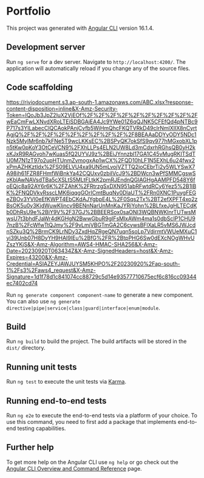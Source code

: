# Portfolio

This project was generated with [Angular CLI](https://github.com/angular/angular-cli) version 16.1.4.

## Development server

Run `ng serve` for a dev server. Navigate to `http://localhost:4200/`. The application will automatically reload if you change any of the source files.

## Code scaffolding
https://riviodocument.s3.ap-south-1.amazonaws.com/ABC.xlsx?response-content-disposition=inline&X-Amz-Security-Token=IQoJb3JpZ2luX2VjEOf%2F%2F%2F%2F%2F%2F%2F%2F%2F%2FwEaCmFwLXNvdXRoLTEiSDBGAiEA4Jc9YWe01Z6qQJNK5CFEfQd4pNTBc9P717s3YILabecCIQCAokPAnjCvfb5WjHmQhcFKQTVRkD49cIrNmlXIIX8nCyrtAgjQ%2F%2F%2F%2F%2F%2F%2F%2F%2F%2F8BEAAaDDYyODY5NDc1Nzk5MyIMr6nb7kFNe5T9wcLKKsEC%2BSPyQK7okSfS9qv977hMGxobXL1pn5tKw0pKoY3OtCeVCN9%2FXhLLPs4ELN2UW8Ld3mCdxrhRGhsQB0yH2kxKJxR9RAGvoh7wKuas5fQ2UYVJ9z%2BEiJYnnzbl17GA1C45vMugRKITSdTU0M7N1zT97o2upHTUnmZvmogxAp1wCX%2FQD10hLF1N5EXhL6u24fwx2xPmAZHKztldx%2FS09ELVU4xa9UN5mLvojVZTTQ2ioCEbrTi2y5WLYSwX7A98ih61FZR8FHmfWiBnkYa42CQUxv0zbiIVcJ9%2BDWcn3wPfSMMCgswSzKblAwNAVsdTBa5cXSLtS5MLtFLtkK2pmRJEndnQGlAGHgAAMPFD548Y6foEQjc8a92AY6r6K%2FZAhK%2FRtrzgSxDXN951abRFwtdRCy6Yez5%2B1lBK%2FNQDVkvRsscLMK6jqqgGOrICmtBuqNy0DlaUT%2FRn0XNC1PuygFEGeZBOv3YVl0eEfKWPT4EbCKdAJYgbpE4L%2F0Sqs2Tx%2BT2efXPFT4xo2zBsOK5u0y3KjdWuwKIjncv9BENnNarUnMnKaJYRiYohn%2BLfxeJgHLTECdKb0DhRsU9e%2BiY9V%2F37GJ%2BBEERSox0saONI3WQBNWKlnrTUTwsMwsU7t3bhdFJaWr4dKGHgN2BwwGbuR9gIFsMlxAWm4ma1s0dbScIP1CHU97nzB%2FcWfwTtQJmy%2F9vLmjVBGTmGA2C6cvwsBFlXaLR5vMS6JWJcdnSZku3Q%2BrmCK9LrNDy3ZxdHqZRgeQN7uqn5soLp7VdirmtVWUeMXuC1yi39Unb07H8DyYH9HAI9IEu%2BfG%2FR%2BtpPHG6Sw0dEXcNOgWHvUZszYKjS&X-Amz-Algorithm=AWS4-HMAC-SHA256&X-Amz-Date=20230920T063434Z&X-Amz-SignedHeaders=host&X-Amz-Expires=43200&X-Amz-Credential=ASIAZEYJAWJUYSM5KHPO%2F20230920%2Fap-south-1%2Fs3%2Faws4_request&X-Amz-Signature=1d1f78d1c841074cc88729c5d14e93577710675ecf6c816cc09344ec7402cd74

Run `ng generate component component-name` to generate a new component. You can also use `ng generate directive|pipe|service|class|guard|interface|enum|module`.

## Build

Run `ng build` to build the project. The build artifacts will be stored in the `dist/` directory.

## Running unit tests

Run `ng test` to execute the unit tests via [Karma](https://karma-runner.github.io).

## Running end-to-end tests

Run `ng e2e` to execute the end-to-end tests via a platform of your choice. To use this command, you need to first add a package that implements end-to-end testing capabilities.

## Further help

To get more help on the Angular CLI use `ng help` or go check out the [Angular CLI Overview and Command Reference](https://angular.io/cli) page.
